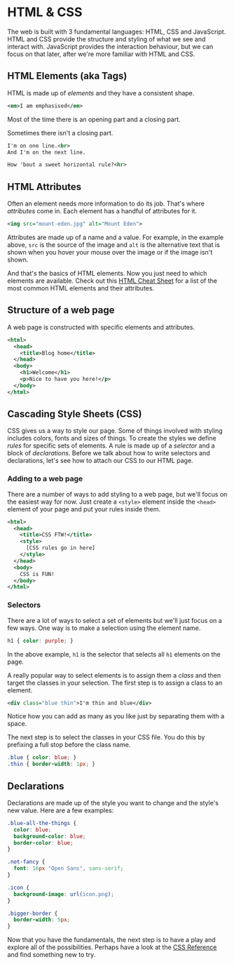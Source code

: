 # HTML & CSS

The web is built with 3 fundamental languages: HTML, CSS and JavaScript. HTML and CSS provide the structure and styling of what we see and interact with. JavaScript provides the interaction behaviour, but we can focus on that later, after we're more familiar with HTML and CSS.

## HTML Elements (aka Tags)

HTML is made up of _elements_ and they have a consistent shape.

```xml
<em>I am emphasised</em>
```

Most of the time there is an opening part and a closing part.

Sometimes there isn't a closing part.

```xml
I'm on one line.<br>
And I'm on the next line.

How 'bout a sweet horizontal rule?<hr>
```


## HTML Attributes

Often an element needs more information to do its job. That's where _attributes_ come in.  Each element has a handful of attributes for it.

```xml
<img src="mount-eden.jpg" alt="Mount Eden">
```

Attributes are made up of a name and a value. For example, in the example above, `src` is the source of the image and `alt` is the alternative text that is shown when you hover your mouse over the image or if the image isn't shown.

And that's the basics of HTML elements. Now you just need to which elements are available. Check out this [HTML Cheat Sheet](http://www.simplehtmlguide.com/cheatsheet.php) for a list of the most common HTML elements and their attributes.


## Structure of a web page

A web page is constructed with specific elements and attributes.

```xml
<html>
  <head>
    <title>Blog home</title>
  </head>
  <body>
    <h1>Welcome</h1>
    <p>Nice to have you here!</p>
  </body>
</html>
```


## Cascading Style Sheets (CSS)

CSS gives us a way to style our page. Some of things involved with styling includes colors, fonts and sizes of things. To create the styles we define _rules_ for specific sets of elements. A rule is made up of a _selector_ and a block of _declarations_. Before we talk about how to write selectors and declarations, let's see how to attach our CSS to our HTML page.

### Adding to a web page

There are a number of ways to add styling to a web page, but we'll focus on the easiest way for now. Just create a `<style>` element inside the `<head>` element of your page and put your rules inside them.

```xml
<html>
  <head>
    <title>CSS FTW!</title>
    <style>
      [CSS rules go in here]
    </style>
  </head>
  <body>
    CSS is FUN!
  </body>
</html>
```


### Selectors

There are a lot of ways to select a set of elements but we'll just focus on a few ways. One way is to make a selection using the element name.

```css
h1 { color: purple; }
```

In the above example, `h1` is the selector that selects all `h1` elements on the page.

A really popular way to select elements is to assign them a _class_ and then target the classes in your selection. The first step is to assign a class to an element.

```xml
<div class="blue thin">I'm thin and blue</div>
```

Notice how you can add as many as you like just by separating them with a space.

The next step is to select the classes in your CSS file. You do this by prefixing a full stop before the class name.

```css
.blue { color: blue; }
.thin { border-width: 1px; }
```


## Declarations

Declarations are made up of the style you want to change and the style's new value. Here are a few examples:

```css
.blue-all-the-things {
  color: blue;
  background-color: blue;
  border-color: blue; 
}

.not-fancy {
  font: 16px "Open Sans", sans-serif;
}

.icon {
  background-image: url(icon.png);
}

.bigger-border {
  border-width: 5px;
}
```

Now that you have the fundamentals, the next step is to have a play and explore all of the possibilities. Perhaps have a look at the [CSS Reference](https://developer.mozilla.org/en-US/docs/Web/CSS/Reference) and find something new to try.
